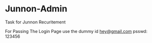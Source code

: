 # Junnon-Admin
Task for Junnon Recuritement

For Passing The Login Page use the dummy id 
hey@gmail.com 
psswd: 123456

